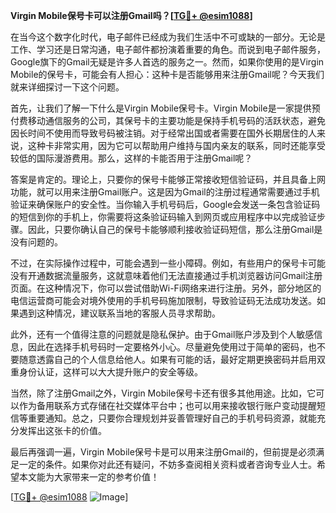 **Virgin Mobile保号卡可以注册Gmail吗？[[TG💪+ @esim1088](https://t.me/s/esim1088)]**

在当今这个数字化时代，电子邮件已经成为我们生活中不可或缺的一部分。无论是工作、学习还是日常沟通，电子邮件都扮演着重要的角色。而说到电子邮件服务，Google旗下的Gmail无疑是许多人首选的服务之一。然而，如果你使用的是Virgin Mobile的保号卡，可能会有人担心：这种卡是否能够用来注册Gmail呢？今天我们就来详细探讨一下这个问题。

首先，让我们了解一下什么是Virgin Mobile保号卡。Virgin Mobile是一家提供预付费移动通信服务的公司，其保号卡的主要功能是保持手机号码的活跃状态，避免因长时间不使用而导致号码被注销。对于经常出国或者需要在国外长期居住的人来说，这种卡非常实用，因为它可以帮助用户维持与国内亲友的联系，同时还能享受较低的国际漫游费用。那么，这样的卡能否用于注册Gmail呢？

答案是肯定的。理论上，只要你的保号卡能够正常接收短信验证码，并且具备上网功能，就可以用来注册Gmail账户。这是因为Gmail的注册过程通常需要通过手机验证来确保账户的安全性。当你输入手机号码后，Google会发送一条包含验证码的短信到你的手机上，你需要将这条验证码输入到网页或应用程序中以完成验证步骤。因此，只要你确认自己的保号卡能够顺利接收验证码短信，那么注册Gmail是没有问题的。

不过，在实际操作过程中，可能会遇到一些小障碍。例如，有些用户的保号卡可能没有开通数据流量服务，这就意味着他们无法直接通过手机浏览器访问Gmail注册页面。在这种情况下，你可以尝试借助Wi-Fi网络来进行注册。另外，部分地区的电信运营商可能会对境外使用的手机号码施加限制，导致验证码无法成功发送。如果遇到这种情况，建议联系当地的客服人员寻求帮助。

此外，还有一个值得注意的问题就是隐私保护。由于Gmail账户涉及到个人敏感信息，因此在选择手机号码时一定要格外小心。尽量避免使用过于简单的密码，也不要随意透露自己的个人信息给他人。如果有可能的话，最好定期更换密码并启用双重身份认证，这样可以大大提升账户的安全等级。

当然，除了注册Gmail之外，Virgin Mobile保号卡还有很多其他用途。比如，它可以作为备用联系方式存储在社交媒体平台中；也可以用来接收银行账户变动提醒短信等重要通知。总之，只要你合理规划并妥善管理好自己的手机号码资源，就能充分发挥出这张卡的价值。

最后再强调一遍，Virgin Mobile保号卡是可以用来注册Gmail的，但前提是必须满足一定的条件。如果你对此还有疑问，不妨多查阅相关资料或者咨询专业人士。希望本文能为大家带来一定的参考价值！

[[TG💪+ @esim1088](https://t.me/s/esim1088) ![Image](https://i.postimg.cc/4NQfJmqS/Snipaste-2025-05-13-00-14-12.png)]